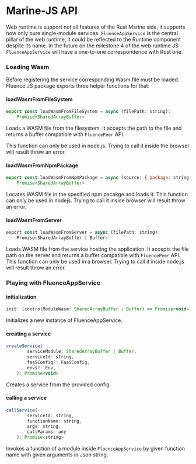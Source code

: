 # Marine-JS API

Web runtime is support not all features of the Rust Marine side, it supports now only pure single-module services. `FluenceAppService` is the central pillar of the web runtime, it could be reflected to the Runtime component despite its name. In the future on the milestone 4 of the web runtime JS `FluenceAppService` will have a one-to-one correspondence with Rust one.

### Loading Wasm

Before registering the service corresponding Wasm file must be loaded. Fluence JS package exports three helper functions for that:

#### loadWasmFromFileSystem

```javascript
export const loadWasmFromFileSystem = async (filePath: string):
    Promise<SharedArrayBuffer>
```

Loads a WASM file from the filesystem. It accepts the path to the file and returns a buffer compatible with `FluencePeer` API.

This function can only be used in node.js. Trying to call it inside the browser will result throw an error.

#### loadWasmFromNpmPackage

```javascript
export const loadWasmFromNpmPackage = async (source: { package: string; file: string }):
    Promise<SharedArrayBuffer>
```

Locates WASM file in the specified npm pacakge and loads it. This function can only be used in nodejs. Trying to call it inside browser will result throw an error.

#### loadWasmFromServer

```rust
export const loadWasmFromServer = async (filePath: string): 
    Promise<SharedArrayBuffer | Buffer>
```

Loads WASM file from the service hosting the application. It accepts the file path on the server and returns a buffer compatible with `FluencePeer` API. This function can only be used in a browser. Trying to call it inside node.js will result throw an error.

### Playing with FluenceAppService

#### initialization

```javascript
init: (controlModuleWasm: SharedArrayBuffer | Buffer) => Promise<void>
```

Initializes a new instance of FluenceAppService.

#### creating a service

```javascript
createService(
        serviceModule: SharedArrayBuffer | Buffer,
        serviceId: string,
        faaSConfig?: FaaSConfig,
        envs?: Env,
    ): Promise<void>
```

Creates a service from the provided config.

#### &#x20;calling a service

```javascript
callService(
        serviceId: string,
        functionName: string,
        args: string,
        callParams: any
    ): Promise<string>
```

Invokes a function of a module inside `FluenceAppService` by given function name with given arguments in Json string.
